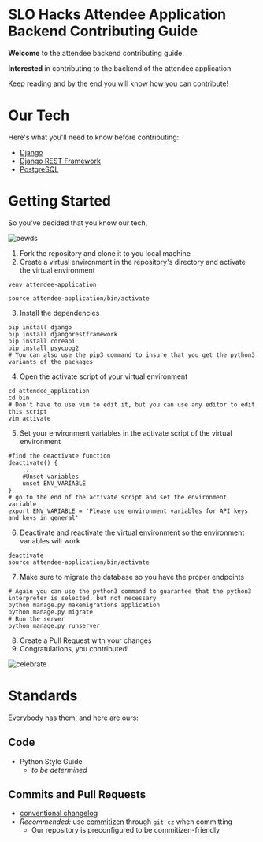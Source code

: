 # SLO Hacks Attendee Application Backend Contributing Guide

**Welcome** to the attendee backend contributing guide. 

**Interested** in contributing to the backend of the attendee application

Keep reading and by the end you will know how you can contribute! 

# Our Tech

Here's what you'll need to know before contributing:

* [Django](https://www.djangoproject.com/)
* [Django REST Framework](http://www.django-rest-framework.org/)
* [PostgreSQL](https://www.postgresql.org/)

# Getting Started

So you've decided that you know our tech,

![pewds](https://media1.tenor.com/images/74bf4ac311b1965465a56473ac7682fe/tenor.gif?itemid=11698627)

1. Fork the repository and clone it to you local machine
2. Create a virtual environment in the repository's directory and activate the virtual environment

``` 
venv attendee-application

source attendee-application/bin/activate
```
3. Install the dependencies
```
pip install django
pip install djangorestframework
pip install coreapi
pip install psycopg2
# You can also use the pip3 command to insure that you get the python3 variants of the packages
```
4. Open the activate script of your virtual environment
```
cd attendee_application
cd bin
# Don't have to use vim to edit it, but you can use any editor to edit this script
vim activate
```
5. Set your environment variables in the activate script of the virtual environment
```
#find the deactivate function 
deactivate() {
    ...
    #Unset variables
    unset ENV_VARIABLE
}
# go to the end of the activate script and set the environment variable
export ENV_VARIABLE = 'Please use environment variables for API keys and keys in general'
```
6. Deactivate and reactivate the virtual environment so the environment variables will work
```
deactivate 
source attendee-application/bin/activate
```
7. Make sure to migrate the database so you have the proper endpoints
``` 
# Again you can use the python3 command to guarantee that the python3 interpreter is selected, but not necessary
python manage.py makemigrations application
python manage.py migrate
# Run the server
python manage.py runserver
```
8. Create a Pull Request with your changes
9. Congratulations, you contributed! 

![celebrate](https://media1.tenor.com/images/3198fe150595834238623b4da262a3eb/tenor.gif?itemid=5106342)

# Standards

Everybody has them, and here are ours: 

## Code

* Python Style Guide
    * *to be determined*

## Commits and Pull Requests

* [conventional changelog](https://github.com/angular/angular.js/blob/master/DEVELOPERS.md#-git-commit-guidelines)
* *Recommended:* use [commitizen](https://github.com/commitizen/cz-cli) through `git cz` when committing
    * Our repository is preconfigured to be commitizen-friendly
